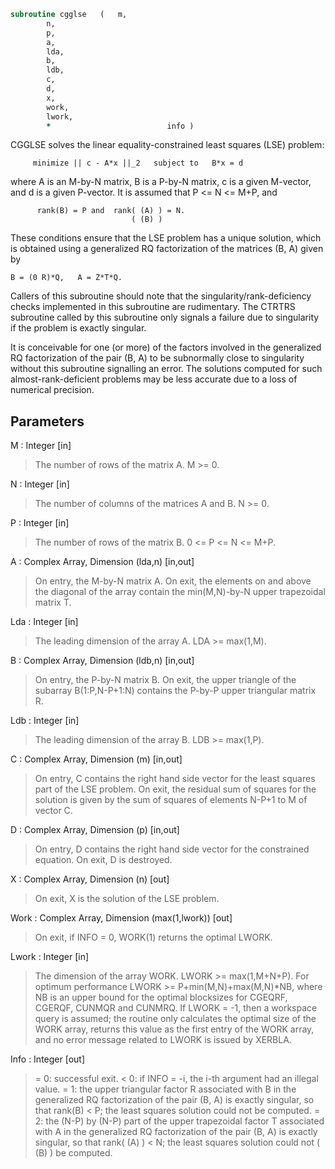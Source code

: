 ```fortran
subroutine cgglse	(	m,
		n,
		p,
		a,
		lda,
		b,
		ldb,
		c,
		d,
		x,
		work,
		lwork,
		*                          info )
```

 CGGLSE solves the linear equality-constrained least squares (LSE)
 problem:

         minimize || c - A*x ||_2   subject to   B*x = d

 where A is an M-by-N matrix, B is a P-by-N matrix, c is a given
 M-vector, and d is a given P-vector. It is assumed that
 P <= N <= M+P, and

          rank(B) = P and  rank( (A) ) = N.
                               ( (B) )

 These conditions ensure that the LSE problem has a unique solution,
 which is obtained using a generalized RQ factorization of the
 matrices (B, A) given by

    B = (0 R)*Q,   A = Z*T*Q.

 Callers of this subroutine should note that the singularity/rank-deficiency checks
 implemented in this subroutine are rudimentary. The CTRTRS subroutine called by this
 subroutine only signals a failure due to singularity if the problem is exactly singular.

 It is conceivable for one (or more) of the factors involved in the generalized RQ
 factorization of the pair (B, A) to be subnormally close to singularity without this
 subroutine signalling an error. The solutions computed for such almost-rank-deficient
 problems may be less accurate due to a loss of numerical precision.


## Parameters
M : Integer [in]
> The number of rows of the matrix A.  M >= 0.

N : Integer [in]
> The number of columns of the matrices A and B. N >= 0.

P : Integer [in]
> The number of rows of the matrix B. 0 <= P <= N <= M+P.

A : Complex Array, Dimension (lda,n) [in,out]
> On entry, the M-by-N matrix A.
> On exit, the elements on and above the diagonal of the array
> contain the min(M,N)-by-N upper trapezoidal matrix T.

Lda : Integer [in]
> The leading dimension of the array A. LDA >= max(1,M).

B : Complex Array, Dimension (ldb,n) [in,out]
> On entry, the P-by-N matrix B.
> On exit, the upper triangle of the subarray B(1:P,N-P+1:N)
> contains the P-by-P upper triangular matrix R.

Ldb : Integer [in]
> The leading dimension of the array B. LDB >= max(1,P).

C : Complex Array, Dimension (m) [in,out]
> On entry, C contains the right hand side vector for the
> least squares part of the LSE problem.
> On exit, the residual sum of squares for the solution
> is given by the sum of squares of elements N-P+1 to M of
> vector C.

D : Complex Array, Dimension (p) [in,out]
> On entry, D contains the right hand side vector for the
> constrained equation.
> On exit, D is destroyed.

X : Complex Array, Dimension (n) [out]
> On exit, X is the solution of the LSE problem.

Work : Complex Array, Dimension (max(1,lwork)) [out]
> On exit, if INFO = 0, WORK(1) returns the optimal LWORK.

Lwork : Integer [in]
> The dimension of the array WORK. LWORK >= max(1,M+N+P).
> For optimum performance LWORK >= P+min(M,N)+max(M,N)*NB,
> where NB is an upper bound for the optimal blocksizes for
> CGEQRF, CGERQF, CUNMQR and CUNMRQ.
> If LWORK = -1, then a workspace query is assumed; the routine
> only calculates the optimal size of the WORK array, returns
> this value as the first entry of the WORK array, and no error
> message related to LWORK is issued by XERBLA.

Info : Integer [out]
> = 0:  successful exit.
> < 0:  if INFO = -i, the i-th argument had an illegal value.
> = 1:  the upper triangular factor R associated with B in the
> generalized RQ factorization of the pair (B, A) is exactly
> singular, so that rank(B) < P; the least squares
> solution could not be computed.
> = 2:  the (N-P) by (N-P) part of the upper trapezoidal factor
> T associated with A in the generalized RQ factorization
> of the pair (B, A) is exactly singular, so that
> rank( (A) ) < N; the least squares solution could not
> ( (B) )
> be computed.

